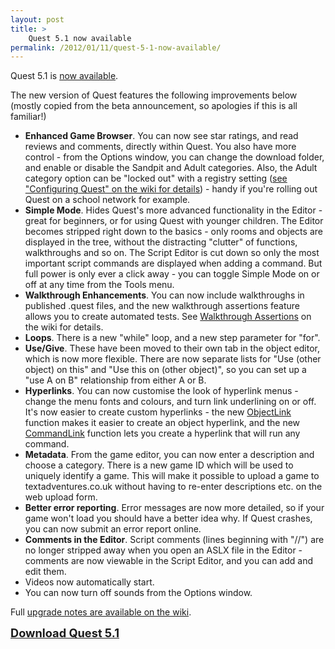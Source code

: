 ```yaml
---
layout: post
title: >
    Quest 5.1 now available
permalink: /2012/01/11/quest-5-1-now-available/
---
```

Quest 5.1 is <a href="http://www.textadventures.co.uk/quest510.exe">now available</a>.

The new version of Quest features the following improvements below (mostly copied from the beta announcement, so apologies if this is all familiar!)
<ul>
	<li><strong>Enhanced Game Browser</strong>. You can now see star ratings, and read reviews and comments, directly within Quest. You also have more control - from the Options window, you can change the download folder, and enable or disable the Sandpit and Adult categories. Also, the Adult category option can be "locked out" with a registry setting (<a href="http://quest5.net/wiki/Configuring_Quest">see "Configuring Quest" on the wiki for details</a>) - handy if you're rolling out Quest on a school network for example.</li>
	<li><strong>Simple Mode</strong>. Hides Quest's more advanced functionality in the Editor - great for beginners, or for using Quest with younger children. The Editor becomes stripped right down to the basics - only rooms and objects are displayed in the tree, without the distracting "clutter" of functions, walkthroughs and so on. The Script Editor is cut down so only the most important script commands are displayed when adding a command. But full power is only ever a click away - you can toggle Simple Mode on or off at any time from the Tools menu.</li>
	<li><strong>Walkthrough Enhancements</strong>. You can now include walkthroughs in published .quest files, and the new walkthrough assertions feature allows you to create automated tests. See <a href="http://quest5.net/wiki/Walkthroughs#Assertions">Walkthrough Assertions</a> on the wiki for details.</li>
	<li><strong>Loops</strong>. There is a new "while" loop, and a new step parameter for "for".</li>
	<li><strong>Use/Give</strong>. These have been moved to their own tab in the object editor, which is now more flexible. There are now separate lists for "Use (other object) on this" and "Use this on (other object)", so you can set up a "use A on B" relationship from either A or B.</li>
	<li><strong>Hyperlinks</strong>. You can now customise the look of hyperlink menus - change the menu fonts and colours, and turn link underlining on or off. It's now easier to create custom hyperlinks - the new <a href="http://quest5.net/wiki/ObjectLink">ObjectLink</a> function makes it easier to create an object hyperlink, and the new <a href="http://quest5.net/wiki/CommandLink">CommandLink</a> function lets you create a hyperlink that will run any command.</li>
	<li><strong>Metadata</strong>. From the game editor, you can now enter a description and choose a category. There is a new game ID which will be used to uniquely identify a game. This will make it possible to upload a game to textadventures.co.uk without having to re-enter descriptions etc. on the web upload form.</li>
	<li><strong>Better error reporting</strong>. Error messages are now more detailed, so if your game won't load you should have a better idea why. If Quest crashes, you can now submit an error report online.</li>
	<li><strong>Comments in the Editor</strong>. Script comments (lines beginning with "//") are no longer stripped away when you open an ASLX file in the Editor - comments are now viewable in the Script Editor, and you can add and edit them.</li>
	<li>Videos now automatically start.</li>
	<li>You can now turn off sounds from the Options window.</li>
</ul>
Full <a href="http://quest5.net/wiki/Upgrade_Notes#Upgrading_from_Quest_5.0_to_Quest_5.1">upgrade notes are available on the wiki</a>.

<a style="font-size:130%;" href="http://www.textadventures.co.uk/quest510.exe"><strong>Download Quest 5.1</strong></a>